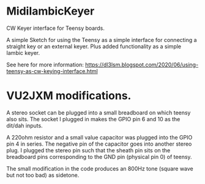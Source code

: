# MidiIambicKeyer
CW Keyer interface for Teensy boards.

A simple Sketch for using the Teensy as a simple interface for connecting a straight key or an external keyer. Plus added functionality as a simple Iambic keyer.

See here for more information: https://dl3lsm.blogspot.com/2020/06/using-teensy-as-cw-keying-interface.html

# VU2JXM modifications.

A stereo socket can be plugged into a small breadboard on which teensy
also sits. The socket I plugged in makes the GPIO pin 6 and 10 as the
dit/dah inputs.

A 220ohm resistor and a small value capacitor was plugged into the
GPIO pin 4 in series. The negative pin of the capacitor goes into
another stereo plug. I plugged the stereo pin such that the sheath pin
sits on the breadboard pins corresponding to the GND pin (physical pin
0) of teensy.

The small modification in the code produces an 800Hz tone (square wave
but not too bad) as sidetone.
